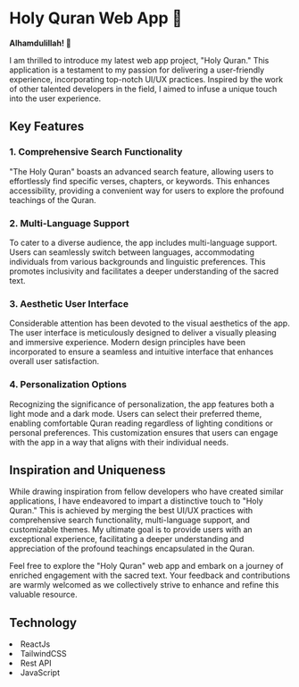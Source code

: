 # Holy Quran Web App 🌟
<b>Alhamdulillah! 🌼</b>

I am thrilled to introduce my latest web app project, "Holy Quran." This application is a testament to my passion for delivering a user-friendly experience, incorporating top-notch UI/UX practices. Inspired by the work of other talented developers in the field, I aimed to infuse a unique touch into the user experience.

## Key Features
### 1. Comprehensive Search Functionality
"The Holy Quran" boasts an advanced search feature, allowing users to effortlessly find specific verses, chapters, or keywords. This enhances accessibility, providing a convenient way for users to explore the profound teachings of the Quran.

### 2. Multi-Language Support
To cater to a diverse audience, the app includes multi-language support. Users can seamlessly switch between languages, accommodating individuals from various backgrounds and linguistic preferences. This promotes inclusivity and facilitates a deeper understanding of the sacred text.

### 3. Aesthetic User Interface
Considerable attention has been devoted to the visual aesthetics of the app. The user interface is meticulously designed to deliver a visually pleasing and immersive experience. Modern design principles have been incorporated to ensure a seamless and intuitive interface that enhances overall user satisfaction.

### 4. Personalization Options
Recognizing the significance of personalization, the app features both a light mode and a dark mode. Users can select their preferred theme, enabling comfortable Quran reading regardless of lighting conditions or personal preferences. This customization ensures that users can engage with the app in a way that aligns with their individual needs.

## Inspiration and Uniqueness
While drawing inspiration from fellow developers who have created similar applications, I have endeavored to impart a distinctive touch to "Holy Quran." This is achieved by merging the best UI/UX practices with comprehensive search functionality, multi-language support, and customizable themes. My ultimate goal is to provide users with an exceptional experience, facilitating a deeper understanding and appreciation of the profound teachings encapsulated in the Quran.

Feel free to explore the "Holy Quran" web app and embark on a journey of enriched engagement with the sacred text. Your feedback and contributions are warmly welcomed as we collectively strive to enhance and refine this valuable resource.

## Technology
<li>ReactJs</li>
<li>TailwindCSS</li>
<li>Rest API</li>
<li>JavaScript</li>
